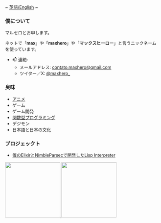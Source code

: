 ~ [英語/English](./README.MD) ~

### 僕について
マルセロとお申します。

ネットで「**max**」や「**maxhero**」や「**マックスヒーロー**」と言うニックネームを使っています。

- 📫 連絡:
  - メールアドレス: [contato.maxhero@gmail.com](mailto:contato.maxhero@gmail.com)
  - ツイター／X: [@maxhero_](http://www.twitter.com/maxhero_)

### 臭味
 - [アニメ](https://anilist.co/user/maxhero/)
 - ゲーム
 - ゲーム開発
 - [関数型プログラミング](https://ja.wikipedia.org/wiki/%E9%96%A2%E6%95%B0%E5%9E%8B%E3%83%97%E3%83%AD%E3%82%B0%E3%83%A9%E3%83%9F%E3%83%B3%E3%82%B0)
 - デジモン
 - 日本語と日本の文化

### プロジェックト
 - [僕のElixirとNimbleParsecで開発したLisp Interpreter](https://gist.github.com/themaxhero/1235fa762d5f4d0548ad743f2881a2fa)


<div>
  <a href="https://github.com/themaxhero">
  <img height="180em" src="https://github-readme-stats.vercel.app/api/top-langs/?username=themaxhero&layout=compact&langs_count=7&theme=monokai"/>
  <img height="180em" src="https://github-readme-stats.vercel.app/api?username=themaxhero&show_icons=true&theme=monokai&include_all_commits=true&count_private=true"/>
</div>

<!--
**themaxhero/themaxhero** is a ✨ _special_ ✨ repository because its `README.md` (this file) appears on your GitHub profile.

Here are some ideas to get you started:

- 🔭 I’m currently working on ...
- 🌱 I’m currently learning ...
- 👯 I’m looking to collaborate on ...
- 🤔 I’m looking for help with ...
- 💬 Ask me about ...
- 📫 How to reach me: ...
- 😄 Pronouns: ...
- ⚡ Fun fact: ...
-->

